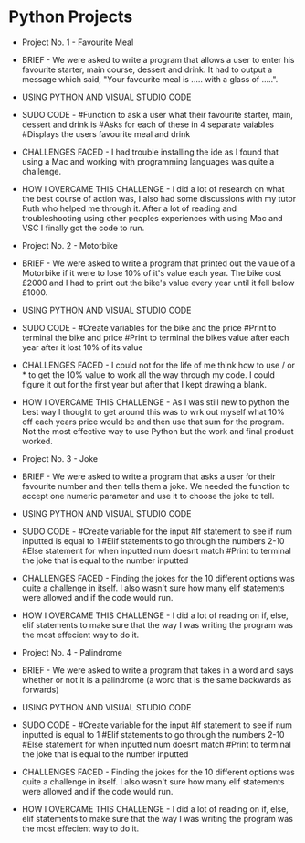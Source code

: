 # Python Projects
- Project No. 1 - Favourite Meal
- BRIEF - We were asked to write a program that allows a user to enter his favourite starter, main course, dessert and drink. It had to output a message which said, "Your favourite meal is ..... with a glass of .....".
- USING PYTHON AND VISUAL STUDIO CODE
- SUDO CODE - #Function to ask a user what their favourite starter, main, dessert and drink is
              #Asks for each of these in 4 separate vaiables
              #Displays the users favourite meal and drink
- CHALLENGES FACED - I had trouble installing the ide as I found that using a Mac and working with programming languages was quite a challenge. 
- HOW I OVERCAME THIS CHALLENGE - I did a lot of research on what the best course of action was, I also had some discussions with my tutor Ruth who helped me through it. After a lot of reading and troubleshooting using other peoples experiences with using Mac and VSC I finally got the code to run.

- Project No. 2 - Motorbike
- BRIEF - We were asked to write a program that printed out the value of a Motorbike if it were to lose 10% of it's value each year. The bike cost £2000 and I had to print out the bike's value every year until it fell below £1000.
- USING PYTHON AND VISUAL STUDIO CODE
- SUDO CODE - #Create variables for the bike and the price
              #Print to terminal the bike and price
              #Print to terminal the bikes value after each year after it lost 10% of         its value
- CHALLENGES FACED - I could not for the life of me think how to use / or * to get the 10% value to work all the way through my code. I could figure it out for the first year but after that I kept drawing a blank.  
- HOW I OVERCAME THIS CHALLENGE - As I was still new to python the best way I thought to get around this was to wrk out myself what 10% off each years price would be and then use that sum for the program. Not the most effective way to use Python but the work and final product worked.

- Project No. 3 - Joke
- BRIEF - We were asked to write a program that asks a user for their favourite number and then tells them a joke. We needed the function to accept one numeric parameter and use it to choose the joke to tell. 
- USING PYTHON AND VISUAL STUDIO CODE
- SUDO CODE - #Create variable for the input 
              #If statement to see if num inputted is equal to 1
              #Elif statements to go through the numbers 2-10
              #Else statement for when inputted num doesnt match 
              #Print to terminal the joke that is equal to the number inputted
- CHALLENGES FACED - Finding the jokes for the 10 different options was quite a challenge in itself. I also wasn't sure how many elif statements were allowed and if the code would run.  
- HOW I OVERCAME THIS CHALLENGE - I did a lot of reading on if, else, elif statements to make sure that the way I was writing the program was the most effecient way to do it.

- Project No. 4 - Palindrome
- BRIEF - We were asked to write a program that takes in a word and says whether or not it is a palindrome (a word that is the same backwards as forwards)
- USING PYTHON AND VISUAL STUDIO CODE
- SUDO CODE - #Create variable for the input 
              #If statement to see if num inputted is equal to 1
              #Elif statements to go through the numbers 2-10
              #Else statement for when inputted num doesnt match 
              #Print to terminal the joke that is equal to the number inputted
- CHALLENGES FACED - Finding the jokes for the 10 different options was quite a challenge in itself. I also wasn't sure how many elif statements were allowed and if the code would run.  
- HOW I OVERCAME THIS CHALLENGE - I did a lot of reading on if, else, elif statements to make sure that the way I was writing the program was the most effecient way to do it.




